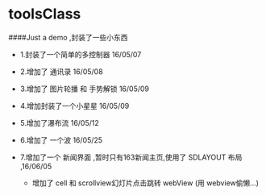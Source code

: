 # toolsClass
####Just a demo ,封装了一些小东西

* 1.封装了一个简单的多控制器 16/05/07


* 2.增加了 通讯录 16/05/08


* 3.增加了 图片轮播 和 手势解锁 16/05/09


* 4.增加封装了一个小星星 16/05/09


* 5.增加了瀑布流  16/05/12


* 6.增加了 一个波 16/05/25


* 7.增加了一个 新闻界面 ,暂时只有163新闻主页,使用了 SDLAYOUT 布局 ,16/06/05
    * 增加了 cell  和 scrollview幻灯片点击跳转 webView  (用 webview偷懒...)
